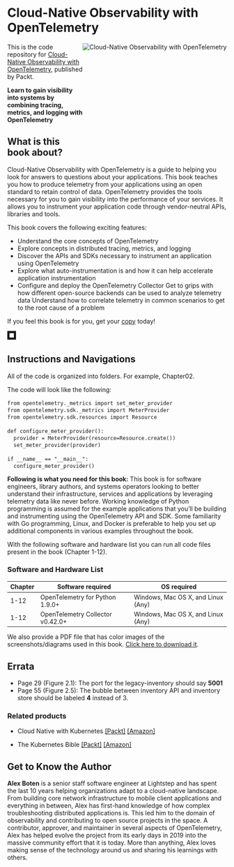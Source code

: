 # Cloud-Native Observability with OpenTelemetry

<a href="https://www.packtpub.com/cloud-networking/cloud-native-observability-with-opentelemetry?utm_source=github&utm_medium=repository&utm_campaign=9781801077705"><img src="https://static.packt-cdn.com/products/9781801077705/cover/smaller" alt="Cloud-Native Observability with OpenTelemetry" height="256px" align="right"></a>

This is the code repository for [Cloud-Native Observability with OpenTelemetry](https://www.packtpub.com/cloud-networking/cloud-native-observability-with-opentelemetry?utm_source=github&utm_medium=repository&utm_campaign=9781801077705), published by Packt.

**Learn to gain visibility into systems by combining tracing, metrics, and logging with OpenTelemetry**

## What is this book about?
Cloud-Native Observability with OpenTelemetry is a guide to helping you look for answers to questions about your applications. This book teaches you how to produce telemetry from your applications using an open standard to retain control of data. OpenTelemetry provides the tools necessary for you to gain visibility into the performance of your services. It allows you to instrument your application code through vendor-neutral APIs, libraries and tools. 

This book covers the following exciting features:
* Understand the core concepts of OpenTelemetry
* Explore concepts in distributed tracing, metrics, and logging
* Discover the APIs and SDKs necessary to instrument an application using OpenTelemetry
* Explore what auto-instrumentation is and how it can help accelerate application instrumentation
* Configure and deploy the OpenTelemetry Collector
Get to grips with how different open-source backends can be used to analyze telemetry data
Understand how to correlate telemetry in common scenarios to get to the root cause of a problem

If you feel this book is for you, get your [copy](https://www.amazon.com/dp/1801077703) today!

<a href="https://www.packtpub.com/?utm_source=github&utm_medium=banner&utm_campaign=GitHubBanner"><img src="https://raw.githubusercontent.com/PacktPublishing/GitHub/master/GitHub.png" 
alt="https://www.packtpub.com/" border="5" /></a>

## Instructions and Navigations
All of the code is organized into folders. For example, Chapter02.

The code will look like the following:
```
from opentelemetry._metrics import set_meter_provider
from opentelemetry.sdk._metrics import MeterProvider
from opentelemetry.sdk.resources import Resource

def configure_meter_provider():
  provider = MeterProvider(resource=Resource.create())
  set_meter_provider(provider)

if __name__ == "__main__":
  configure_meter_provider()
```

**Following is what you need for this book:**
This book is for software engineers, library authors, and systems operators looking to better understand their infrastructure, services and applications by leveraging telemetry data like never before. Working knowledge of Python programming is assumed for the example applications that you’ll be building and instrumenting using the OpenTelemetry API and SDK. Some familiarity with Go programming, Linux, and Docker is preferable to help you set up additional components in various examples throughout the book.

With the following software and hardware list you can run all code files present in the book (Chapter 1-12).
### Software and Hardware List
| Chapter | Software required | OS required |
| -------- | ------------------------------------ | ----------------------------------- |
| 1-12 | OpenTelemetry for Python 1.9.0+ | Windows, Mac OS X, and Linux (Any) |
| 1-12 | OpenTelemetry Collector v0.42.0+ | Windows, Mac OS X, and Linux (Any) |

We also provide a PDF file that has color images of the screenshots/diagrams used in this book. [Click here to download it](https://static.packt-cdn.com/downloads/9781801077705_ColorImages.pdf).

<!-- 

-->
## Errata

* Page 29 (Figure 2.1): The port for the legacy-inventory should say **5001**
* Page 55 (Figure 2.5): The bubble between inventory API and inventory store should be labeled **4** instead of 3.

<!-- 

-->


### Related products
* Cloud Native with Kubernetes [[Packt]](https://www.packtpub.com/product/cloud-native-with-kubernetes/9781838823078?utm_source=github&utm_medium=repository&utm_campaign=9781838823078) [[Amazon]](https://www.amazon.com/dp/1838823077)

* The Kubernetes Bible [[Packt]](https://www.packtpub.com/product/the-kubernetes-bible/9781838827694?utm_source=github&utm_medium=repository&utm_campaign=9781838827694) [[Amazon]](https://www.amazon.com/dp/1838827692)

## Get to Know the Author
**Alex Boten**
is a senior staff software engineer at Lightstep and has spent the last 10 years
helping organizations adapt to a cloud-native landscape. From building core network
infrastructure to mobile client applications and everything in between, Alex has first-hand
knowledge of how complex troubleshooting distributed applications is.
This led him to the domain of observability and contributing to open source projects in
the space. A contributor, approver, and maintainer in several aspects of OpenTelemetry,
Alex has helped evolve the project from its early days in 2019 into the massive community
effort that it is today.
More than anything, Alex loves making sense of the technology around us and sharing his
learnings with others.
